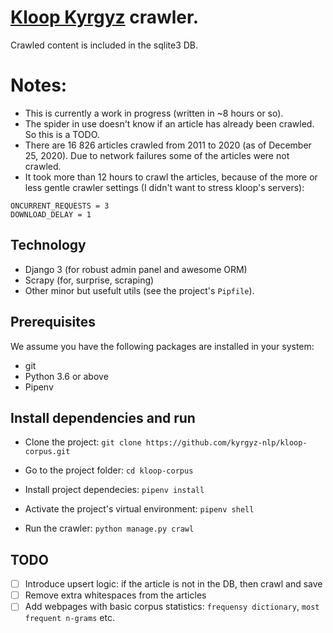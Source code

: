 # [Kloop Kyrgyz](https://ky.kloop.asia) crawler.
Crawled content is included in the sqlite3 DB.


# Notes:
* This is currently a work in progress (written in ~8 hours or so).
* The spider in use doesn't know if an article has already been crawled. So this is a TODO.
* There are 16 826 articles crawled from 2011 to 2020 (as of December 25, 2020). Due to network failures some of the articles were not crawled.
* It took more than 12 hours to crawl the articles, because of the more or less gentle crawler settings (I didn't want to stress kloop's servers):
```
ONCURRENT_REQUESTS = 3
DOWNLOAD_DELAY = 1
```

## Technology
* Django 3 (for robust admin panel and awesome ORM)
* Scrapy (for, surprise, scraping)
* Other minor but usefult utils (see the project's `Pipfile`).


## Prerequisites
We assume you have the following packages are installed in your system:
* git
* Python 3.6 or above
* Pipenv


## Install dependencies and run
* Clone the project:
`git clone https://github.com/kyrgyz-nlp/kloop-corpus.git`


* Go to the project folder:
`cd kloop-corpus`


* Install project dependecies:
`pipenv install`


* Activate the project's virtual environment:
`pipenv shell`


* Run the crawler:
`python manage.py crawl`


## TODO
- [ ] Introduce upsert logic: if the article is not in the DB, then crawl and save
- [ ] Remove extra whitespaces from the articles
- [ ] Add webpages with basic corpus statistics: `frequensy dictionary`, `most frequent n-grams` etc.
